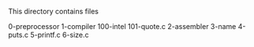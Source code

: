 This directory contains files


0-preprocessor
1-compiler
100-intel
101-quote.c
2-assembler
3-name
4-puts.c
5-printf.c
6-size.c
